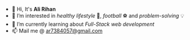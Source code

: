 - 👋 Hi, It's **Ali Rihan**
- 👀 I’m interested in *healthy lifestyle* 💪, *football* ⚽ and *problem-solving* 💡
- 🌱 I’m currently learning about *Full-Stack web development*
- 📫 Mail me @ ar7384057@gmail.com

<!---
a13r1/a13r1 is a ✨ special ✨ repository because its `README.md` (this file) appears on your GitHub profile.
You can click the Preview link to take a look at your changes.
--->
